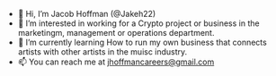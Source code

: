 - 👋 Hi, I’m Jacob Hoffman (@Jakeh22)
- 👀 I’m interested in working for a Crypto project or business in the marketingm, management or operations department.
- 🌱 I’m currently learning How to run my own business that connects artists with other artists in the muisc industry.
- 📫 You can reach me at jhoffmancareers@gmail.com

<!---
Jakeh22/Jakeh22 is a ✨ special ✨ repository because its `README.md` (this file) appears on your GitHub profile.
You can click the Preview link to take a look at your changes.
--->
